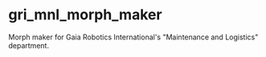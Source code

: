 # gri_mnl_morph_maker
Morph maker for Gaia Robotics International's "Maintenance and Logistics" department.
